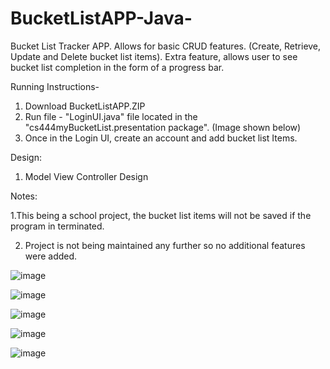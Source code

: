 # BucketListAPP-Java-
Bucket List Tracker APP. Allows for basic CRUD features. (Create, Retrieve, Update and Delete bucket list items). Extra feature, allows user to see bucket list completion in the form of a progress bar.

Running Instructions-
  1. Download BucketListAPP.ZIP
  2. Run file - "LoginUI.java" file located in the "cs444myBucketList.presentation package". (Image shown below)
  3. Once in the Login UI, create an account and add bucket list Items.
 
Design:
  1. Model View Controller Design
 
Notes:

   1.This being a school project, the bucket list items will not be saved if the program in terminated. 
  
  2. Project is not being maintained any further so no additional features were added. 
  
  
  
  
![image](https://user-images.githubusercontent.com/51094689/59796447-c046e000-929a-11e9-9526-3de4d3aeecd4.png)



![image](https://user-images.githubusercontent.com/51094689/59794814-0c902100-9297-11e9-9ecb-3f495025495e.png)




![image](https://user-images.githubusercontent.com/51094689/59795040-8f18e080-9297-11e9-838f-ad1fba79f236.png)




![image](https://user-images.githubusercontent.com/51094689/59795437-7fe66280-9298-11e9-8501-e3069dd0304b.png)




![image](https://user-images.githubusercontent.com/51094689/59795560-be7c1d00-9298-11e9-9b57-faf2d5c52f66.png)


